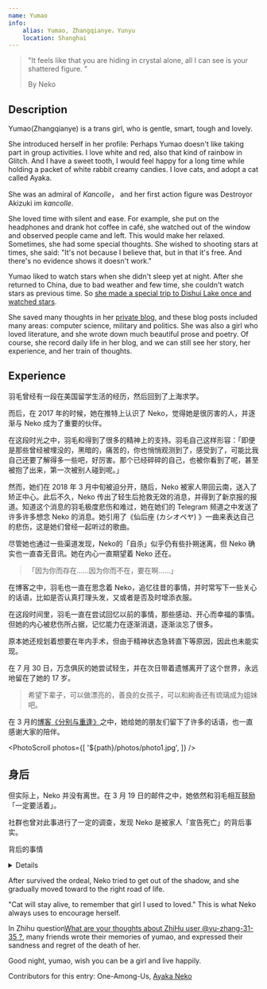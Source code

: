 ```yaml
---
name: Yumao
info:
    alias: Yumao, Zhangqianye，Yunyu
    location: Shanghai
---
```


> "It feels like that you are hiding in crystal alone, all I can see is your shattered figure. "
>
> By Neko

## Description

Yumao(Zhangqianye) is a trans girl, who is gentle, smart, tough and lovely.

She introduced herself in her profile: Perhaps Yumao doesn't like taking part in group activities. I love white and red, also that kind of rainbow in Glitch. And I have a sweet tooth, I would feel happy for a long time while holding a packet of white rabbit creamy candies. I love cats, and adopt a cat called Ayaka.

She was an admiral of *Kancolle*， and her first action figure was Destroyor Akizuki im *kancolle*.

She loved time with silent and ease. For example, she put on the headphones and drank hot coffee in café, she watched out of the window and observed people came and left. This would make her relaxed. Sometimes, she had some special thoughts. She wished to shooting stars at times, she said: "It's not because I believe that, but in that it's free. And there's no evidence shows it doesn't work."

Yumao liked to watch stars when she didn't sleep yet at night. After she returned to China, due to bad weather and few time, she couldn't watch stars as previous time. So [she made a special trip to Dishui Lake once and watched stars](https://web.archive.org/web/20210517104313/https://oao.moe/archives/834/).

She saved many thoughts in her [private blog](https://web.archive.org/web/20210420170241/https://oao.moe/archives/), and these blog posts included many areas: computer science, military and politics. She was also a girl who loved literature, and she wrote down much beautiful prose and poetry. Of course, she record daily life in her blog, and we can still see her story, her experience, and her train of thoughts.

## Experience

羽毛曾经有一段在美国留学生活的经历，然后回到了上海求学。

而后，在 2017 年的时候，她在推特上认识了 Neko，觉得她是很厉害的人，并逐渐与 Neko 成为了重要的伙伴。

在这段时光之中，羽毛和得到了很多的精神上的支持。羽毛自己这样形容：「即便是那些曾经被埋没的，黑暗的，痛苦的，你也悄悄观测到了，感受到了，可能比我自己还要了解得多一些吧，好厉害。那个已经碎碎的自己，也被你看到了呢，甚至被抱了出来，第一次被别人碰到呢。」

然而，她们在 2018 年 3 月中旬被迫分开，随后，Neko 被家人带回云南，送入了矫正中心。此后不久，Neko 传出了轻生后抢救无效的消息，并得到了新京报的报道。知道这个消息的羽毛极度悲伤和难过，她在她们的 Telegram 频道之中发送了许多许多想念 Neko 的消息。她引用了《仙后座 (カシオペヤ) 》一曲来表达自己的悲伤，这是她们曾经一起听过的歌曲。

尽管她也通过一些渠道发现，Neko的「自杀」似乎仍有些扑朔迷离，但 Neko 确实也一直杳无音讯。她在内心一直期望着 Neko 还在。

> 「因为你而存在……因为你而不在，要在啊……」

在博客之中，羽毛也一直在思念着 Neko，追忆往昔的事情，并时常写下一些关心的话语，比如是否认真打理头发，又或者是否及时增添衣服。

在这段时间里，羽毛一直在尝试回忆以前的事情，那些感动、开心而幸福的事情。但她的内心被悲伤所占据，记忆能力在逐渐消退，逐渐淡忘了很多。

原本她还规划着想要在年内手术，但由于精神状态急转直下等原因，因此也未能实现。

在 7 月 30 日，万念俱灰的她尝试轻生，并在次日带着遗憾离开了这个世界，永远地留在了她的 17 岁。

> 希望下辈子，可以做漂亮的，善良的女孩子，可以和絢香还有琉璃成为姐妹吧。

在 3 月的[博客《分别与重逢》](https://web.archive.org/web/20210517104118/https://oao.moe/archives/948/)之中，她给她的朋友们留下了许多的话语，也一直感谢大家的陪伴。

<PhotoScroll photos={[
    '${path}/photos/photo1.jpg',
]} />

## 身后

但实际上，Neko 并没有离世。在 3 月 19 日的邮件之中，她依然和羽毛相互鼓励「一定要活着」。

社群也曾对此事进行了一定的调查，发现 Neko 是被家人「宣告死亡」的背后事实。

背后的事情
<details>
Neko 和羽毛被迫在上海分开之后，被父母带回了云南昆明，而后在心理卫生中心住院治疗。

在这段时间里，Neko 一直想着要去寻找羽毛，于是在院外与家人吃饭的间隙尝试和羽毛联系，并说服了当值医生给自己开具出院证明。此举激怒了其家人。此后，家人索性假借送她去机场之名，将其开车送至昆明安宁市好孩子学校（以下简称「好孩子」）此后，Neko 被关入了 308 房间，也可以理解成小黑屋一样的存在。

在从308房间出来之后数日，由于 Neko 掌握着不错的计算机技术，加上此时宣传部门较为信任她，于是他们找到了 Neko，要求其帮助他们修理网络系统。Neko 在修复网络系统后迅速给羽毛发送了邮件。

随后，外界开始了对Neko父母的言论轰炸，新京报的记者也找到了好孩子，询问Neko的下落。

但是，Neko 的父母随后作出了惊人的决定，和其他人说已经把 Neko 从机构中带出，随后将 Neko 的户籍注销，并用哭腔在《新京报》的采访中对外界宣称 Neko 已于 3 月 24 日凌晨自杀。

> To commenmorate all the difficulties I suffered in the past two years
> 
> From 2018-03-16 22:31
>
>  To  2020-03-16 22:31
>
> Thanks to all your efforts in that period
>
> This is also, to remember all the things you experienced after we separted
>
> Also, for you in 2018-07-31
>
> Thank you everyone.
>
> Neko, at Telegram
</details>

After survived the ordeal, Neko tried to get out of the shadow, and she gradually moved toward to the right road of life.

"Cat will stay alive, to remember that girl I used to loved." This is what Neko always uses to encourage herself.

In Zhihu question[What are your thoughts about ZhiHu user @yu-zhang-31-35 ?](https://www.zhihu.com/question/284818437), many friends wrote their memories of yumao, and expressed their sandness and regret of the death of her.

Good night, yumao, wish you can be a girl and live happily.

Contributors for this entry: One-Among-Us, [Ayaka Neko](https://twitter.com/ayakaneko)
